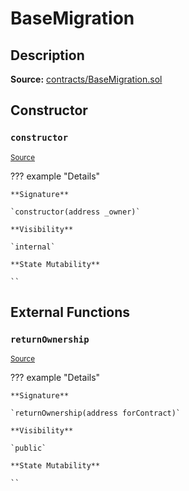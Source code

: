 # BaseMigration

## Description

**Source:** [contracts/BaseMigration.sol](https://github.com/Synthetixio/synthetix/tree/v2.76.0-alpha/contracts/BaseMigration.sol)

## Constructor

### `constructor`

<sub>[Source](https://github.com/Synthetixio/synthetix/tree/v2.76.0-alpha/contracts/BaseMigration.sol#L6)</sub>

??? example "Details"

    **Signature**

    `constructor(address _owner)`

    **Visibility**

    `internal`

    **State Mutability**

    ``

## External Functions

### `returnOwnership`

<sub>[Source](https://github.com/Synthetixio/synthetix/tree/v2.76.0-alpha/contracts/BaseMigration.sol#L9)</sub>

??? example "Details"

    **Signature**

    `returnOwnership(address forContract)`

    **Visibility**

    `public`

    **State Mutability**

    ``
